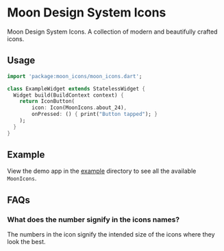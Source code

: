 # Moon Design System Icons

Moon Design System Icons. A collection of modern and beautifully crafted icons. 

## Usage

```dart
import 'package:moon_icons/moon_icons.dart';

class ExampleWidget extends StatelessWidget {
  Widget build(BuildContext context) {
    return IconButton(
        icon: Icon(MoonIcons.about_24),
        onPressed: () { print("Button tapped"); }
    );
  }
}
```
## Example

View the demo app in the [example](https://github.com/coingaming/moon_flutter_icons/tree/main/example) directory to see all the available `MoonIcons`.

## FAQs

### What does the number signify in the icons names?

The numbers in the icon signify the intended size of the icons where they look the best.
